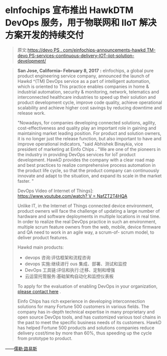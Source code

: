 # eInfochips 宣布推出 HawkDTM DevOps 服务，用于物联网和 IIoT 解决方案开发的持续交付

> 原文:[https://devo PS . com/einfochips-announcements-hawkd TM-devo PS-services-continuous-delivery-IOT-iiot-solution-development/](https://devops.com/einfochips-announces-hawkdtm-devops-services-continuous-delivery-iot-iiot-solution-development/)

> **San Jose, California– February 8, 2017** **:** eInfochips, a global pure product engineering service company, announced the launch of Hawkd ^(TM) DevOps service as a part of intelligent automation, which is oriented to This practice enables companies in home & industrial automation, security & monitoring, network, telematics and interconnected healthcare industries to speed up their solution and product development cycle, improve code quality, achieve operational scalability and achieve higher cost savings by reducing downtime and release work.
> 
> "Nowadays, for companies developing connected solutions, agility, cost-effectiveness and quality play an important role in gaining and maintaining market leading position. For product and solution owners, it is no longer just the release function, but also important to have and improve operational indicators, "said Abhishek Binaykia, vice president of marketing at Einfo Chips **.** "We are one of the pioneers in the industry in providing DevOps services for IoT product development. HawkD provides the company with a clear road map and best practices to realize comprehensive process automation in the product life cycle, so that the product company can continuously innovate and adapt to the situation, and expand its scale in the market faster. "
> 
> DevOps Video of Internet of Things]: [https://www.youtube.com/watch? <wbr> V = NafZT2T4HQA](https://www.youtube.com/watch?v=nAfZt2t4HqA) 
> 
> Unlike IT, in the Internet of Things connected device environment, product owners will face the challenge of updating a large number of hardware and software deployments in multiple locations in real time. In order to realize the real DevOps practice in such an environment, multiple scrum feature owners from the web, mobile, device firmware and QA need to work in an agile way, a scrum-of- scrum model, to deliver product features.
> 
> Hawkd main products:
> 
> *   devops 咨询:评估框架和流程咨询
> *   devops 实施:继续进行 ous 集成、部署、测试和监控
> *   DevOps 工具链:评估和执行:迁移、定制和增强
> *   云运营托管服务:基础架构自动化和监控仪表板
> 
> To apply for the evaluation of enabling DevOps in your organization, [please contact here](https://www.einfochips.com/ips/devops-for-iot/?utm_source=PRWeb&utm_medium=PR&utm_campaign=HawkDPR) .
> 
> Einfo Chips has rich experience in developing interconnection solutions for many Fortune 500 customers in various fields. The company has in-depth technical expertise in many proprietary and open source DevOps tools, and has customized various tool chains in the past to meet the specific business needs of its customers. HawkD has helped Fortune 500 products and solutions companies reduce delivery cost/time by more than 60%, thus speeding up the cycle from prototype to product.

——[儒勒·路易斯](https://devops.com/author/jules/)